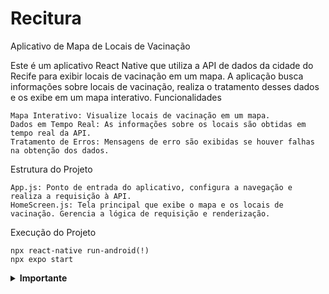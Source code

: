 # Recitura

Aplicativo de Mapa de Locais de Vacinação

Este é um aplicativo React Native que utiliza a API de dados da cidade do Recife para exibir locais de vacinação em um mapa. A aplicação busca informações sobre locais de vacinação, realiza o tratamento desses dados e os exibe em um mapa interativo.
Funcionalidades

    Mapa Interativo: Visualize locais de vacinação em um mapa.
    Dados em Tempo Real: As informações sobre os locais são obtidas em tempo real da API.
    Tratamento de Erros: Mensagens de erro são exibidas se houver falhas na obtenção dos dados.

Estrutura do Projeto

    App.js: Ponto de entrada do aplicativo, configura a navegação e realiza a requisição à API.
    HomeScreen.js: Tela principal que exibe o mapa e os locais de vacinação. Gerencia a lógica de requisição e renderização.

Execução do Projeto

    npx react-native run-android(!)
    npx expo start 

    
<details>
  <summary><strong>Importante</strong></summary>

```plaintext
Projeto ainda em dessenvolvimento.
